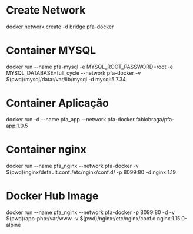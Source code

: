 # Create Network

docker network create -d bridge pfa-docker

# Container MYSQL

docker run --name pfa-mysql -e MYSQL_ROOT_PASSWORD=root -e MYSQL_DATABASE=full_cycle --network pfa-docker  -v $(pwd)/mysql/data:/var/lib/mysql -d mysql:5.7.34


# Container Aplicação

docker run -d --name pfa_app --network pfa-docker fabiobraga/pfa-app:1.0.5

# Container nginx

docker run --name pfa_nginx --network pfa-docker -v $(pwd)/nginx/default.conf:/etc/nginx/conf.d/ -p 8099:80 -d nginx:1.19

# Docker Hub Image

docker run --name pfa_nginx --network pfa-docker  -p 8099:80 -d -v $(pwd)/app-php:/var/www -v $(pwd)/nginx:/etc/nginx/conf.d nginx:1.15.0-alpine
